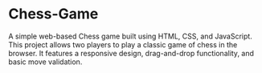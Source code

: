 # Chess-Game
A simple web-based Chess game built using HTML, CSS, and JavaScript. This project allows two players to play a classic game of chess in the browser. It features a responsive design, drag-and-drop functionality, and basic move validation.
